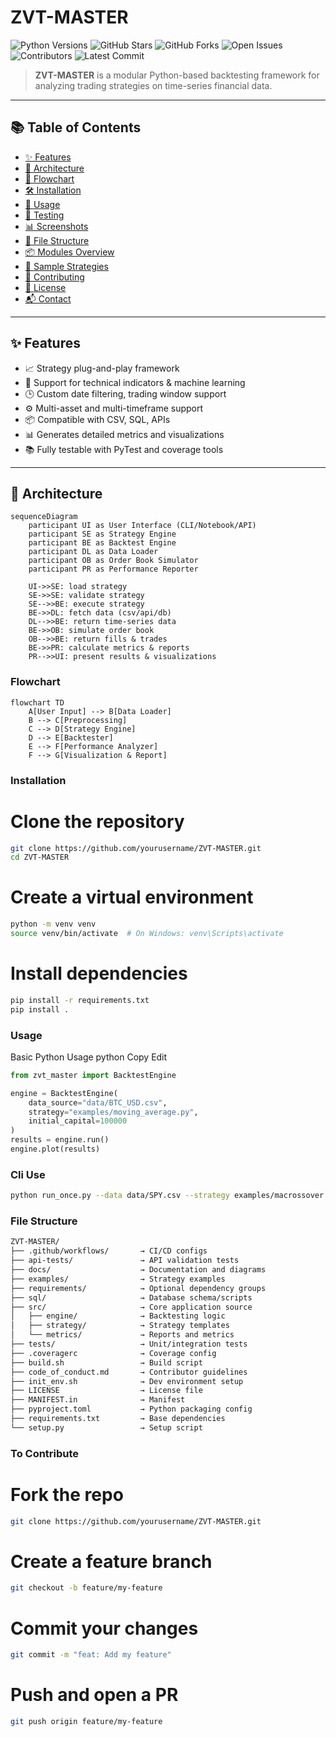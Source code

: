 # ZVT-MASTER


![Python Versions](https://img.shields.io/pypi/pyversions/zvt-master?style=for-the-badge&color=306998)
![GitHub Stars](https://img.shields.io/github/stars/RamSrivastava6114/ZTV-Master?style=for-the-badge&color=F1C40F)
![GitHub Forks](https://img.shields.io/github/forks/RamSrivastava6114/ZTV-Master?style=for-the-badge&color=7DCEA0)
![Open Issues](https://img.shields.io/github/issues/RamSrivastava6114/ZTV-Master?style=for-the-badge&color=E74C3C)
![Contributors](https://img.shields.io/github/contributors/RamSrivastava6114/ZTV-Master?style=for-the-badge&color=9B59B6)
![Latest Commit](https://img.shields.io/github/last-commit/RamSrivastava6114/ZTV-Master?style=for-the-badge&color=16A085)


> **ZVT-MASTER** is a modular Python-based backtesting framework for analyzing trading strategies on time-series financial data.

---

## 📚 Table of Contents

- [✨ Features](#-features)  
- [🧱 Architecture](#-architecture)  
- [🔁 Flowchart](#-flowchart)  
- [🛠 Installation](#-installation)  
- [🚀 Usage](#-usage)  
- [🧪 Testing](#-testing)  
- [📊 Screenshots](#-screenshots)  
- [📂 File Structure](#-file-structure)  
- [📦 Modules Overview](#-modules-overview)  
- [🧩 Sample Strategies](#-sample-strategies)  
- [🤝 Contributing](#-contributing)  
- [🪪 License](#-license)  
- [📬 Contact](#-contact)  

---

## ✨ Features

- 📈 Strategy plug-and-play framework  
- 🧠 Support for technical indicators & machine learning  
- 🕒 Custom date filtering, trading window support  
- ⚙️ Multi-asset and multi-timeframe support  
- 📦 Compatible with CSV, SQL, APIs  
- 📊 Generates detailed metrics and visualizations  
- 📚 Fully testable with PyTest and coverage tools  

---

## 🧱 Architecture

```mermaid
sequenceDiagram
    participant UI as User Interface (CLI/Notebook/API)
    participant SE as Strategy Engine
    participant BE as Backtest Engine
    participant DL as Data Loader
    participant OB as Order Book Simulator
    participant PR as Performance Reporter

    UI->>SE: load strategy
    SE->>SE: validate strategy
    SE-->>BE: execute strategy
    BE->>DL: fetch data (csv/api/db)
    DL-->>BE: return time‑series data
    BE->>OB: simulate order book
    OB-->>BE: return fills & trades
    BE->>PR: calculate metrics & reports
    PR-->>UI: present results & visualizations

```
### Flowchart

```mermaid
flowchart TD
    A[User Input] --> B[Data Loader]
    B --> C[Preprocessing]
    C --> D[Strategy Engine]
    D --> E[Backtester]
    E --> F[Performance Analyzer]
    F --> G[Visualization & Report]
```

### Installation

# Clone the repository
```bash
git clone https://github.com/yourusername/ZVT-MASTER.git
cd ZVT-MASTER
```
# Create a virtual environment
```bash
python -m venv venv
source venv/bin/activate  # On Windows: venv\Scripts\activate
```

# Install dependencies
```bash
pip install -r requirements.txt
pip install .
```

### Usage
Basic Python Usage
python
Copy
Edit

```python
from zvt_master import BacktestEngine

engine = BacktestEngine(
    data_source="data/BTC_USD.csv",
    strategy="examples/moving_average.py",
    initial_capital=100000
)
results = engine.run()
engine.plot(results)
```
### Cli Use
```bash
python run_once.py --data data/SPY.csv --strategy examples/macrossover.py
```

### File Structure
```bash
ZVT-MASTER/
├── .github/workflows/       → CI/CD configs
├── api-tests/               → API validation tests
├── docs/                    → Documentation and diagrams
├── examples/                → Strategy examples
├── requirements/            → Optional dependency groups
├── sql/                     → Database schema/scripts
├── src/                     → Core application source
│   ├── engine/              → Backtesting logic
│   ├── strategy/            → Strategy templates
│   └── metrics/             → Reports and metrics
├── tests/                   → Unit/integration tests
├── .coveragerc              → Coverage config
├── build.sh                 → Build script
├── code_of_conduct.md       → Contributor guidelines
├── init_env.sh              → Dev environment setup
├── LICENSE                  → License file
├── MANIFEST.in              → Manifest
├── pyproject.toml           → Python packaging config
├── requirements.txt         → Base dependencies
└── setup.py                 → Setup script
```

### To Contribute


# Fork the repo
```bash
git clone https://github.com/yourusername/ZVT-MASTER.git
```
# Create a feature branch
```bash
git checkout -b feature/my-feature
```
# Commit your changes
```bash
git commit -m "feat: Add my feature"
```
# Push and open a PR
```bash
git push origin feature/my-feature
```
